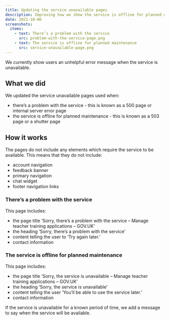 ```yaml
---
title: Updating the service unavailable pages
description: Improving how we show the service is offline for planned maintenance or that there’s a problem
date: 2021-10-06
screenshots:
  items:
    - text: There’s a problem with the service
      src: problem-with-the-service-page.png
    - text: The service is offline for planned maintenance
      src: service-unavailable-page.png
---
```


We currently show users an unhelpful error message when the service is unavailable.

## What we did

We updated the service unavailable pages used when:

- there’s a problem with the service - this is known as a 500 page or internal server error page
- the service is offline for planned maintenance - this is known as a 503 page or a shutter page

## How it works

The pages do not include any elements which require the service to be available. This means that they do not include:

- account navigation
- feedback banner
- primary navigation
- chat widget
- footer navigation links

### There’s a problem with the service

This page includes:

- the page title ‘Sorry, there’s a problem with the service – Manage teacher training applications – GOV&#46;UK’
- the heading ‘Sorry, there’s a problem with the service’
- content telling the user to ‘Try again later.’
- contact information

### The service is offline for planned maintenance

This page includes:

- the page title ‘Sorry, the service is unavailable – Manage teacher training applications – GOV&#46;UK’
- the heading ‘Sorry, the service is unavailable’
- content telling the user ‘You’ll be able to use the service later.’
- contact information

If the service is unavailable for a known period of time, we add a message to say when the service will be available.
